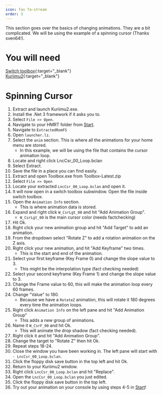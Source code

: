 ```yaml
---
icon: fas fa-stream
order: 3
---
```


This section goes over the basics of changing animations. They are a bit complicated. We will be using the example of a spinning cursor (Thanks sven64!).

# You will need
[Switch toolbox](https://github.com/KillzXGaming/Switch-Toolbox){:target="_blank"}\
[Kuriimu2](https://github.com/FanTranslatorsInternational/Kuriimu2){:target="_blank"}

# Spinning Cursor
1. Extract and launch Kuriimu2.exe.
2. Install the .Net 3 framework if it asks you to.
3. Select `File >> Open`.
4. Navigate to your HMRT folder from [Start](/start#preparing-your-home-menu-for-modifications).
5. Navigate to `ExtractedRomFS`
6. Open `launcher.lz`.
7. Select the `anim` section. This is where all the animations for your home menu are stored.
	- In this example, we will be using the file that contains the cursor animation loop.
8. Locate and right click LncCsr_00_Loop.bclan
9. Select Extract.
10. Save the file in a place you can find easily.
11. Extract and open Toolbox.exe from Toolbox-Latest.zip
12. Select `File >> Open`
13. Locate your extracted `LncCsr_00_Loop.bclan` and open it.
14. It will now open in a switch toolbox subwindow. Open the file inside switch toolbox.
15. Open the `Animation Info` section.
	- This is where animation data is stored.
16. Expand and right click `W_CsrLgt_00` and hit "Add Animation Group".
	- `W_CsrLgt_00` is the main cursor color (needs factchecking)
17. Hit Ok.
18. Right click your new animation group and hit "Add Target" to add an animation.
19. From the dropdown select "Rotate Z" to add a rotation animation on the Z axis.
20. Right click your new animation, and hit "Add Keyframe" two times.
	- This is the start and end of the animation.
21. Select your first keyframe (Key Frame 0) and change the slope value to 3.
	- This might be the interpolation type (fact checking needed)
22. Select your second keyframe (Key Frame 1) and change the slope value to 3. 
23. Change the Frame value to 60, this will make the animation loop every 60 frames.
24. Change "Value" to 180. 
	- Because we have a `RotateZ` animation, this will rotate it 180 degrees every time the animation loops.
25. Right click `Animation Info` on the left pane and hit "Add Animation Group"
	- This adds a new group of animations.
26. Name it `W_CsrF_00` and hit Ok.
	- This will animate the drop shadow (fact checking needed).
27. Right click it and hit "Add Animation Group".
28. Change the target to "Rotate Z" then hit Ok.
29. Repeat steps 18-24.
30. Close the window you have been working in. The left pane will start with `- LncCsr_00_Loop.bclan`.
31. Click the floppy disk save button in the top left and hit Ok.
32. Return to your Kuriimu2 window.
33. Right click `LncCsr_00_Loop.bclan` and hit "Replace".
34. Open the `LncCsr_00_Loop.bclan` you just edited.
35. Click the floppy disk save button in the top left.
36. Try out your animation on your console by using steps 4-5 in [Start](/start#layeredfs)!

